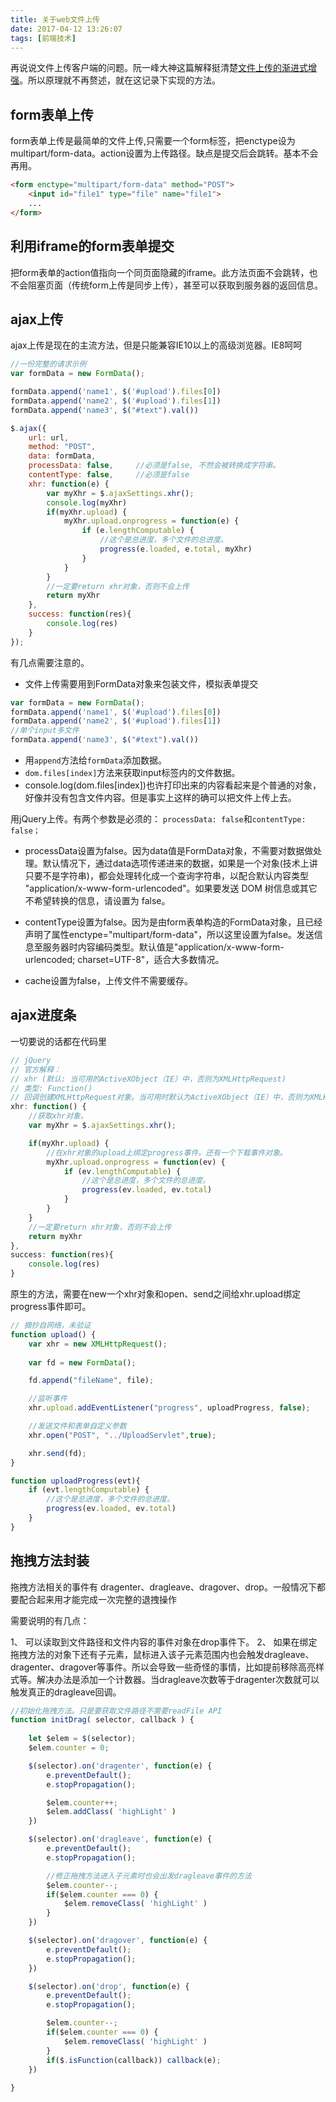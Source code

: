 ```yaml
---
title: 关于web文件上传
date: 2017-04-12 13:26:07
tags: [前端技术]
---
```


再说说文件上传客户端的问题。阮一峰大神这篇解释挺清楚[文件上传的渐进式增强](http://www.ruanyifeng.com/blog/2012/08/file_upload.html)。所以原理就不再赘述，就在这记录下实现的方法。

## form表单上传

form表单上传是最简单的文件上传,只需要一个form标签，把enctype设为multipart/form-data。action设置为上传路径。缺点是提交后会跳转。基本不会再用。

``` html
<form enctype="multipart/form-data" method="POST">
    <input id="file1" type="file" name="file1">
    ...
</form>
```

## 利用iframe的form表单提交

把form表单的action值指向一个同页面隐藏的iframe。此方法页面不会跳转，也不会阻塞页面（传统form上传是同步上传），甚至可以获取到服务器的返回信息。

## ajax上传

ajax上传是现在的主流方法，但是只能兼容IE10以上的高级浏览器。IE8呵呵

``` javascript
//一份完整的请求示例
var formData = new FormData();

formData.append('name1', $('#upload').files[0])
formData.append('name2', $('#upload').files[1])
formData.append('name3', $("#text").val())

$.ajax({
    url: url,
    method: "POST",
    data: formData,
    processData: false,     //必须是false, 不然会被转换成字符串。
    contentType: false,     //必须是false
    xhr: function(e) {
        var myXhr = $.ajaxSettings.xhr();
        console.log(myXhr)
        if(myXhr.upload) {
            myXhr.upload.onprogress = function(e) {
                if (e.lengthComputable) {
                    //这个是总进度，多个文件的总进度。
                    progress(e.loaded, e.total, myXhr)
                }
            }
        }
        //一定要return xhr对象，否则不会上传
        return myXhr
    },
    success: function(res){
        console.log(res)
    }
});
```

有几点需要注意的。

* 文件上传需要用到FormData对象来包装文件，模拟表单提交

``` javascript
var formData = new FormData();
formData.append('name1', $('#upload').files[0])   
formData.append('name2', $('#upload').files[1])
//单个input多文件
formData.append('name3', $("#text").val())
```

* 用`append`方法给`formData`添加数据。
* `dom.files[index]`方法来获取input标签内的文件数据。
* console.log(dom.files[index])也许打印出来的内容看起来是个普通的对象，好像并没有包含文件内容。但是事实上这样的确可以把文件上传上去。

用jQuery上传。有两个参数是必须的：
 `processData: false`和`contentType: false；` 

* processData设置为false。因为data值是FormData对象，不需要对数据做处理。默认情况下，通过data选项传递进来的数据，如果是一个对象(技术上讲只要不是字符串)，都会处理转化成一个查询字符串，以配合默认内容类型 "application/x-www-form-urlencoded"。如果要发送 DOM 树信息或其它不希望转换的信息，请设置为 false。

* contentType设置为false。因为是由form表单构造的FormData对象，且已经声明了属性enctype="multipart/form-data"，所以这里设置为false。发送信息至服务器时内容编码类型。默认值是"application/x-www-form-urlencoded; charset=UTF-8"，适合大多数情况。

* cache设置为false，上传文件不需要缓存。

## ajax进度条

一切要说的话都在代码里

```js
// jQuery
// 官方解释：
// xhr (默认: 当可用的ActiveXObject（IE）中，否则为XMLHttpRequest)
// 类型: Function()
// 回调创建XMLHttpRequest对象。当可用时默认为ActiveXObject（IE）中，否则为XMLHttpRequest。提供覆盖你自己的执行的XMLHttpRequest或增强工厂。
xhr: function() {
    //获取xhr对象。
    var myXhr = $.ajaxSettings.xhr();

    if(myXhr.upload) {
        //在xhr对象的upload上绑定progress事件。还有一个下载事件对象。
        myXhr.upload.onprogress = function(ev) {
            if (ev.lengthComputable) {
                //这个是总进度，多个文件的总进度。
                progress(ev.loaded, ev.total)
            }
        }
    }
    //一定要return xhr对象，否则不会上传
    return myXhr
},
success: function(res){
    console.log(res)
}
```

原生的方法，需要在new一个xhr对象和open、send之间给xhr.upload绑定progress事件即可。

``` javascript
// 摘抄自网络，未验证
function upload() {
    var xhr = new XMLHttpRequest();  
  
    var fd = new FormData();  

    fd.append("fileName", file);  

    //监听事件  
    xhr.upload.addEventListener("progress", uploadProgress, false);  

    //发送文件和表单自定义参数  
    xhr.open("POST", "../UploadServlet",true);  

    xhr.send(fd);
}

function uploadProgress(evt){  
    if (evt.lengthComputable) {                    
        //这个是总进度，多个文件的总进度。
        progress(ev.loaded, ev.total)              
    }  
}

```

## 拖拽方法封装

拖拽方法相关的事件有 dragenter、dragleave、dragover、drop。一般情况下都要配合起来用才能完成一次完整的退拽操作

需要说明的有几点：

1、 可以读取到文件路径和文件内容的事件对象在drop事件下。
2、 如果在绑定拖拽方法的对象下还有子元素，鼠标进入该子元素范围内也会触发dragleave、dragenter、dragover等事件。所以会导致一些奇怪的事情，比如提前移除高亮样式等。解决办法是添加一个计数器。当dragleave次数等于dragenter次数就可以触发真正的dragleave回调。

``` javascript
//初始化拖拽方法。只是要获取文件路径不需要readFile API
function initDrag( selector, callback ) {
    
    let $elem = $(selector);
    $elem.counter = 0;

    $(selector).on('dragenter', function(e) {
        e.preventDefault();
        e.stopPropagation();

        $elem.counter++;
        $elem.addClass( 'highLight' )
    })

    $(selector).on('dragleave', function(e) {
        e.preventDefault();
        e.stopPropagation();

        //修正拖拽方法进入子元素时也会出发dragleave事件的方法
        $elem.counter--;
        if($elem.counter === 0) {
            $elem.removeClass( 'highLight' )           
        }
    })

    $(selector).on('dragover', function(e) {
        e.preventDefault();
        e.stopPropagation();
    })

    $(selector).on('drop', function(e) {
        e.preventDefault();
        e.stopPropagation();

        $elem.counter--;
        if($elem.counter === 0) {
            $elem.removeClass( 'highLight' )
        }
        if($.isFunction(callback)) callback(e);
    })
    
}
```